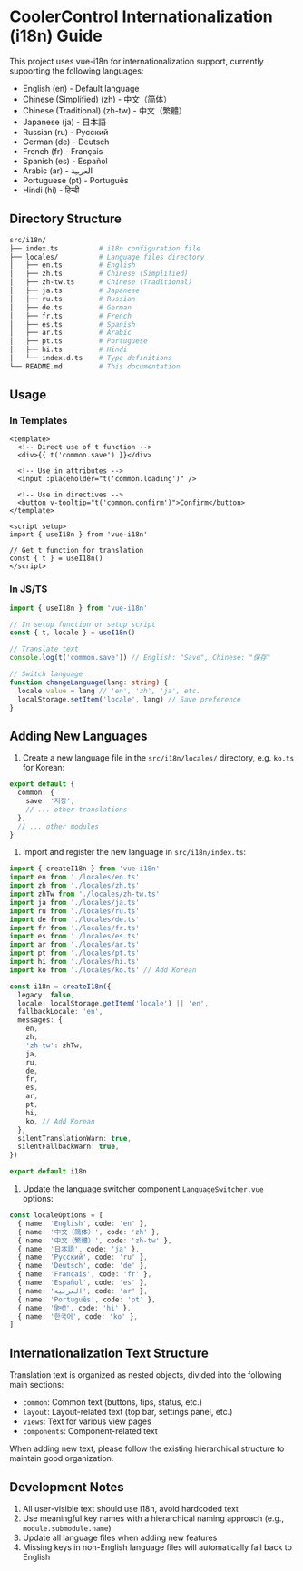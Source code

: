 # CoolerControl Internationalization (i18n) Guide

This project uses vue-i18n for internationalization support, currently supporting the following
languages:

- English (en) - Default language
- Chinese (Simplified) (zh) - 中文（简体）
- Chinese (Traditional) (zh-tw) - 中文（繁體）
- Japanese (ja) - 日本語
- Russian (ru) - Русский
- German (de) - Deutsch
- French (fr) - Français
- Spanish (es) - Español
- Arabic (ar) - العربية
- Portuguese (pt) - Português
- Hindi (hi) - हिन्दी

## Directory Structure

```bash
src/i18n/
├── index.ts          # i18n configuration file
├── locales/          # Language files directory
│   ├── en.ts         # English
│   ├── zh.ts         # Chinese (Simplified)
│   ├── zh-tw.ts      # Chinese (Traditional)
│   ├── ja.ts         # Japanese
│   ├── ru.ts         # Russian
│   ├── de.ts         # German
│   ├── fr.ts         # French
│   ├── es.ts         # Spanish
│   ├── ar.ts         # Arabic
│   ├── pt.ts         # Portuguese
│   ├── hi.ts         # Hindi
│   └── index.d.ts    # Type definitions
└── README.md         # This documentation
```

## Usage

### In Templates

```vue
<template>
  <!-- Direct use of t function -->
  <div>{{ t('common.save') }}</div>

  <!-- Use in attributes -->
  <input :placeholder="t('common.loading')" />

  <!-- Use in directives -->
  <button v-tooltip="t('common.confirm')">Confirm</button>
</template>

<script setup>
import { useI18n } from 'vue-i18n'

// Get t function for translation
const { t } = useI18n()
</script>
```

### In JS/TS

```ts
import { useI18n } from 'vue-i18n'

// In setup function or setup script
const { t, locale } = useI18n()

// Translate text
console.log(t('common.save')) // English: "Save", Chinese: "保存"

// Switch language
function changeLanguage(lang: string) {
  locale.value = lang // 'en', 'zh', 'ja', etc.
  localStorage.setItem('locale', lang) // Save preference
}
```

## Adding New Languages

1. Create a new language file in the `src/i18n/locales/` directory, e.g. `ko.ts` for Korean:

```ts
export default {
  common: {
    save: '저장',
    // ... other translations
  },
  // ... other modules
}
```

1. Import and register the new language in `src/i18n/index.ts`:

```ts
import { createI18n } from 'vue-i18n'
import en from './locales/en.ts'
import zh from './locales/zh.ts'
import zhTw from './locales/zh-tw.ts'
import ja from './locales/ja.ts'
import ru from './locales/ru.ts'
import de from './locales/de.ts'
import fr from './locales/fr.ts'
import es from './locales/es.ts'
import ar from './locales/ar.ts'
import pt from './locales/pt.ts'
import hi from './locales/hi.ts'
import ko from './locales/ko.ts' // Add Korean

const i18n = createI18n({
  legacy: false,
  locale: localStorage.getItem('locale') || 'en',
  fallbackLocale: 'en',
  messages: {
    en,
    zh,
    'zh-tw': zhTw,
    ja,
    ru,
    de,
    fr,
    es,
    ar,
    pt,
    hi,
    ko, // Add Korean
  },
  silentTranslationWarn: true,
  silentFallbackWarn: true,
})

export default i18n
```

1. Update the language switcher component `LanguageSwitcher.vue` options:

```ts
const localeOptions = [
  { name: 'English', code: 'en' },
  { name: '中文（简体）', code: 'zh' },
  { name: '中文（繁體）', code: 'zh-tw' },
  { name: '日本語', code: 'ja' },
  { name: 'Русский', code: 'ru' },
  { name: 'Deutsch', code: 'de' },
  { name: 'Français', code: 'fr' },
  { name: 'Español', code: 'es' },
  { name: 'العربية', code: 'ar' },
  { name: 'Português', code: 'pt' },
  { name: 'हिन्दी', code: 'hi' },
  { name: '한국어', code: 'ko' },
]
```

## Internationalization Text Structure

Translation text is organized as nested objects, divided into the following main sections:

- `common`: Common text (buttons, tips, status, etc.)
- `layout`: Layout-related text (top bar, settings panel, etc.)
- `views`: Text for various view pages
- `components`: Component-related text

When adding new text, please follow the existing hierarchical structure to maintain good
organization.

## Development Notes

1. All user-visible text should use i18n, avoid hardcoded text
1. Use meaningful key names with a hierarchical naming approach (e.g., `module.submodule.name`)
1. Update all language files when adding new features
1. Missing keys in non-English language files will automatically fall back to English
